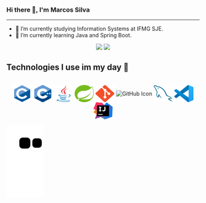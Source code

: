 ### Hi there 👋, I'm Marcos Silva
<!-- <img align="center" alt="MarcosSilva13-msqlserver"  src="https://komarev.com/ghpvc/?username=MarcosSilva13&style=flat-square"> -->
---
- 🔭 I’m currently studying Information Systems at IFMG SJE.
- 🌱 I’m currently learning Java and Spring Boot.
<!-- - 👯 I’m looking to collaborate on web and desktop systems.
- 🤔 I’m looking for help with ...
- 💬 Ask me about ...
- 📫 How to reach me: ...
- 😄 Pronouns: ...
- ⚡ Fun fact: ...
-->
<!--![stats ](https://github-readme-stats.vercel.app/api/top-langs/?username=MarcosSilva13&layout=compact&langs_count=10&theme=dracula)
 https://dev.to/envoy_/150-badges-for-github-pnk 
-->
<div style="display: inline_block" align="center">
<img height="160em" src="https://github-readme-stats.vercel.app/api?username=MarcosSilva13&show_icons=true&theme=github_dark&include_all_commits=true&count_private=true"/>
<img height="160em" src="https://github-readme-stats.vercel.app/api/top-langs/?username=MarcosSilva13&layout=compact&langs_count=7&theme=github_dark"/>
</div>


## Technologies I use im my day 💬

<div style="display: inline_block" align="center"><br>
    <!-- <img align="center" alt="HTML Icon" height="40" width="50" src="https://raw.githubusercontent.com/devicons/devicon/master/icons/html5/html5-original.svg"> 
    <img align="center" alt="CSS Icon" height="40" width="50" src="https://raw.githubusercontent.com/devicons/devicon/master/icons/css3/css3-original.svg">
    <img align="center" alt="JS Icon" height="40" width="50" src="https://raw.githubusercontent.com/devicons/devicon/master/icons/javascript/javascript-plain.svg"> 
    -->
    <img align="center" alt="C Icon" height="45" width="50" src="https://raw.githubusercontent.com/devicons/devicon/master/icons/c/c-original.svg">
    <img align="center" alt="C++ Icon" height="45" width="50" src="https://raw.githubusercontent.com/devicons/devicon/master/icons/cplusplus/cplusplus-original.svg">
    <img align="center" alt="Java Icon" height="45" width="50" src="https://raw.githubusercontent.com/devicons/devicon/master/icons/java/java-original.svg">
    <img align="center" alt="Spring Icon" height="45" width="50" src="https://raw.githubusercontent.com/devicons/devicon/master/icons/spring/spring-original.svg">
    <img align="center" alt="Git Icon" height="45" width="50" src="https://raw.githubusercontent.com/devicons/devicon/master/icons/git/git-original.svg">
    <img align="center" alt="GitHub Icon" height="45" src="https://cdn-icons-png.flaticon.com/512/733/733553.png">
    <img align="center" alt="Mysql Icon" height="45" width="50" src="https://raw.githubusercontent.com/devicons/devicon/master/icons/mysql/mysql-original.svg">
    <img align="center" alt="Vscode Icon" height="45" width="50" src="https://raw.githubusercontent.com/devicons/devicon/master/icons/vscode/vscode-original.svg">
    <img align="center" alt="Intellij Icon" height="45" width="50" src="https://raw.githubusercontent.com/devicons/devicon/master/icons/intellij/intellij-original.svg">
    <!-- <img align="center" alt="Csharp Icon" height="45" width="50" src="https://raw.githubusercontent.com/devicons/devicon/master/icons/csharp/csharp-original.svg"> -->
</div>

![Snake animation](https://github.com/MarcosSilva13/MarcosSilva13/blob/output/github-contribution-grid-snake.svg)
